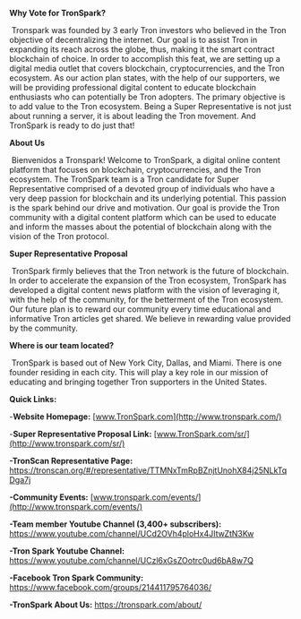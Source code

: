 **Why Vote for TronSpark?**

​	Tronspark was founded by 3 early Tron investors who believed in the Tron objective of decentralizing the internet. Our goal is to assist Tron in expanding its reach across the globe, thus, making it the smart contract blockchain of choice. In order to accomplish this feat, we are setting up a digital media outlet that covers blockchain, cryptocurrencies, and the Tron ecosystem. As our action plan states, with the help of our supporters, we will be providing professional digital content to educate blockchain enthusiasts who can potentially be Tron adopters. The primary objective is to add value to the Tron ecosystem. Being a Super Representative is not just about running a server, it is about leading the Tron movement. And TronSpark is ready to do just that!

**About Us**

​	Bienvenidos a Tronspark! Welcome to TronSpark, a digital online content platform that focuses on blockchain, cryptocurrencies, and the Tron ecosystem. The TronSpark team is a Tron candidate for Super Representative comprised of a devoted group of individuals who have a very deep passion for blockchain and its underlying potential. This passion is the spark behind our drive and motivation. Our goal is provide the Tron community with a digital content platform which can be used to educate and inform the masses about the potential of blockchain along with the vision of the Tron protocol. 

**Super Representative Proposal**

​	TronSpark firmly believes that the Tron network is the future of blockchain. In order to accelerate the expansion of the Tron ecosystem, TronSpark has developed a digital content news platform with the vision of leveraging it, with the help of the community, for the betterment of the Tron ecosystem. Our future plan is to reward our community every time educational and informative Tron articles get shared. We believe in rewarding value provided by the community. 

**Where is our team located?** 

​	TronSpark is based out of New York City, Dallas, and Miami. There is one founder residing in each city. This will play a key role in our mission of educating and bringing together Tron supporters in the United States.



**Quick Links:**

-**Website Homepage:**     [www.TronSpark.com](http://www.tronspark.com/)

-**Super Representative Proposal Link:**    [www.TronSpark.com/sr/](http://www.tronspark.com/sr/)

**-TronScan Representative Page:**   <https://tronscan.org/#/representative/TTMNxTmRpBZnjtUnohX84j25NLkTqDga7j> 

**-Community Events:**    [www.tronspark.com/events/](http://www.tronspark.com/events/)

**-Team member Youtube Channel (3,400+ subscribers):**    <https://www.youtube.com/channel/UCd2OVh4ploHx4JItwZtN3Kw>

**-Tron Spark Youtube Channel:**    <https://www.youtube.com/channel/UCzl6xGsZOotrc0ud6bA8w7Q>

**-Facebook Tron Spark Community:**     <https://www.facebook.com/groups/214411795764036/>

**-TronSpark About Us:**    <https://tronspark.com/about/>

 